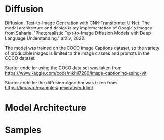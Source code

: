 # Diffusion
Diffusion, Text-to-Image Generation with CNN-Transformer U-Net. The model architecture and design is my implementation of Google's Imagen from Saharia. "Photorealistic Text-to-Image Diffusion Models with Deep Language Understanding." arXiv, 2022.

The model was trained on the COCO Image Captions dataset, so the variety of producible images is limited to the image classes and prompts in the COCO dataset.

Starter code for using the COCO data set was taken from https://www.kaggle.com/code/nikhil7280/image-captioning-using-vit

Starter code for the diffusion algorithm was taken from https://keras.io/examples/generative/ddim/


# Model Architecture



# Samples

